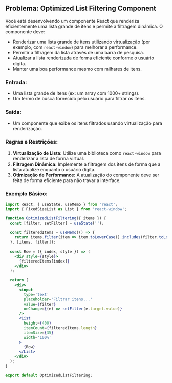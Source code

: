 ## Problema: Optimized List Filtering Component

Você está desenvolvendo um componente React que renderiza eficientemente uma lista grande de itens e permite a filtragem dinâmica. O componente deve:
- Renderizar uma lista grande de itens utilizando virtualização (por exemplo, com `react-window`) para melhorar a performance.
- Permitir a filtragem da lista através de uma barra de pesquisa.
- Atualizar a lista renderizada de forma eficiente conforme o usuário digita.
- Manter uma boa performance mesmo com milhares de itens.

### Entrada:
- Uma lista grande de itens (ex: um array com 1000+ strings).
- Um termo de busca fornecido pelo usuário para filtrar os itens.

### Saída:
- Um componente que exibe os itens filtrados usando virtualização para renderização.

### Regras e Restrições:
1. **Virtualização de Lista:** Utilize uma biblioteca como `react-window` para renderizar a lista de forma virtual.
2. **Filtragem Dinâmica:** Implemente a filtragem dos itens de forma que a lista atualize enquanto o usuário digita.
3. **Otimização de Performance:** A atualização do componente deve ser feita de forma eficiente para não travar a interface.

### Exemplo Básico:
```jsx
import React, { useState, useMemo } from 'react';
import { FixedSizeList as List } from 'react-window';

function OptimizedListFiltering({ items }) {
  const [filter, setFilter] = useState('');
  
  const filteredItems = useMemo(() => {
    return items.filter(item => item.toLowerCase().includes(filter.toLowerCase()));
  }, [items, filter]);
  
  const Row = ({ index, style }) => (
    <div style={style}>
      {filteredItems[index]}
    </div>
  );
  
  return (
    <div>
      <input
        type='text'
        placeholder='Filtrar itens...'
        value={filter}
        onChange={(e) => setFilter(e.target.value)}
      />
      <List
        height={400}
        itemCount={filteredItems.length}
        itemSize={35}
        width='100%'
      >
        {Row}
      </List>
    </div>
  );
}

export default OptimizedListFiltering;
``` 